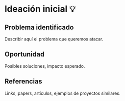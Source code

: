 # Ideación inicial 💡

## Problema identificado
Describir aquí el problema que queremos atacar.

## Oportunidad
Posibles soluciones, impacto esperado.

## Referencias
Links, papers, artículos, ejemplos de proyectos similares.
